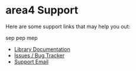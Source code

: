 # area4 Support

Here are some support links that may help you out:

sep pep mep

- [Library Documentation](https://area4.readthedocs.io/en/stable/)
- [Issues / Bug Tracker](https://github.com/area4lib/area4/issues)
- [Support Email](mailto:support@rdil.rocks)
